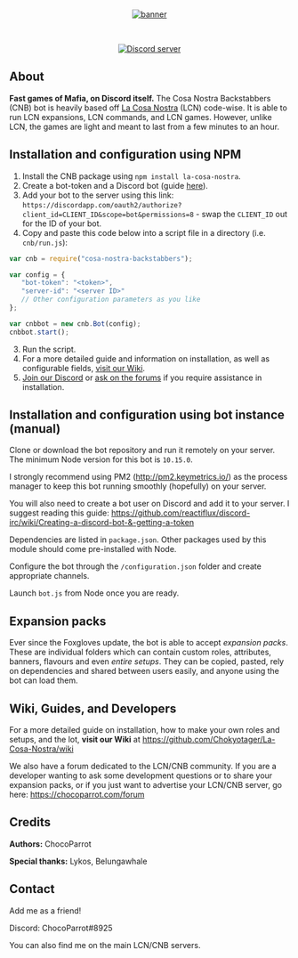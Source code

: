 <div align="center">
  <br />
  <p>
    <a href="https://github.com/Chokyotager/Cosa-Nostra-Backstabbers"><img src="/display/CNB_main_banner" alt="banner" /></a>
  </p>
  <br />
  <p>
    <a href="https://discord.gg/gDHPQMR"><img src="https://discordapp.com/api/guilds/504239309063323668/embed.png" alt="Discord server" /></a>
  </p>
</div>

## About
**Fast games of Mafia, on Discord itself.** The Cosa Nostra Backstabbers (CNB) bot is heavily based off [La Cosa Nostra]("https://github.com/Chokyotager/La-Cosa-Nostra") (LCN) code-wise. It is able to run LCN expansions, LCN commands, and LCN games. However, unlike LCN, the games are light and meant to last from a few minutes to an hour.


## Installation and configuration using NPM
1. Install the CNB package using `npm install la-cosa-nostra`.
2. Create a bot-token and a Discord bot (guide [here](https://github.com/reactiflux/discord-irc/wiki/Creating-a-discord-bot-&-getting-a-token)).
3. Add your bot to the server using this link: `https://discordapp.com/oauth2/authorize?client_id=CLIENT_ID&scope=bot&permissions=8` - swap the `CLIENT_ID` out for the ID of your bot.
4. Copy and paste this code below into a script file in a directory (i.e. `cnb/run.js`):

```js
var cnb = require("cosa-nostra-backstabbers");

var config = {
   "bot-token": "<token>",
   "server-id": "<server ID>"
   // Other configuration parameters as you like
};

var cnbbot = new cnb.Bot(config);
cnbbot.start();
```

3. Run the script.
4. For a more detailed guide and information on installation, as well as configurable fields, [visit our Wiki](https://github.com/Chokyotager/Cosa-Nostra-Backstabbers/wiki).
5. [Join our Discord](https://discord.gg/gDHPQMR) or [ask on the forums](https://chocoparrot.com/forum/) if you require assistance in installation.


## Installation and configuration using bot instance (manual)
Clone or download the bot repository and run it remotely on your server. The minimum Node version for this bot is `10.15.0`.

I strongly recommend using PM2 (http://pm2.keymetrics.io/) as the process manager to keep this bot running smoothly (hopefully) on your server.

You will also need to create a bot user on Discord and add it to your server. I suggest reading this guide: https://github.com/reactiflux/discord-irc/wiki/Creating-a-discord-bot-&-getting-a-token

Dependencies are listed in `package.json`. Other packages used by this module should come pre-installed with Node.

Configure the bot through the `/configuration.json` folder and create appropriate channels.

Launch `bot.js` from Node once you are ready.


## Expansion packs
Ever since the Foxgloves update, the bot is able to accept *expansion packs*. These are individual folders which can contain custom roles, attributes, banners, flavours and even *entire setups*. They can be copied, pasted, rely on dependencies and shared between users easily, and anyone using the bot can load them.


## Wiki, Guides, and Developers
For a more detailed guide on installation, how to make your own roles and setups, and the lot, **visit our Wiki** at https://github.com/Chokyotager/La-Cosa-Nostra/wiki

We also have a forum dedicated to the LCN/CNB community. If you are a developer wanting to ask some development questions or to share your expansion packs, or if you just want to advertise your LCN/CNB server, go here: https://chocoparrot.com/forum


## Credits
**Authors:** ChocoParrot

**Special thanks:** Lykos, Belungawhale


## Contact
Add me as a friend!

Discord: ChocoParrot#8925

You can also find me on the main LCN/CNB servers.
